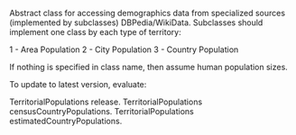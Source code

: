 Abstract class for accessing demographics data from specialized sources (implemented by subclasses)
 DBPedia/WikiData. Subclasses should implement one class by each type of territory:

1 - Area Population
2 - City Population
3 - Country Population

If nothing is specified in class name, then assume human population sizes.

To update to latest version, evaluate:

TerritorialPopulations release.
TerritorialPopulations censusCountryPopulations.
TerritorialPopulations estimatedCountryPopulations.
